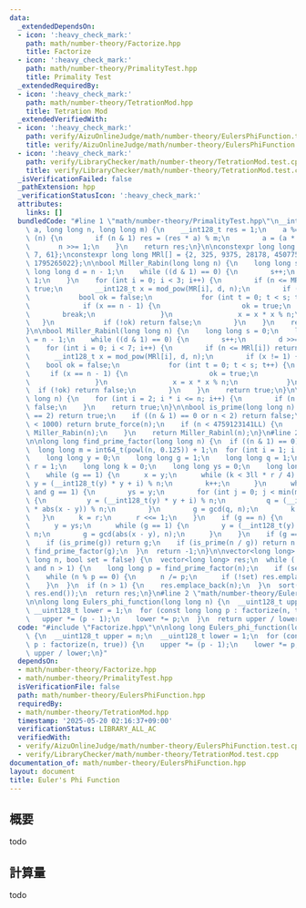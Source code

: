 ```yaml
---
data:
  _extendedDependsOn:
  - icon: ':heavy_check_mark:'
    path: math/number-theory/Factorize.hpp
    title: Factorize
  - icon: ':heavy_check_mark:'
    path: math/number-theory/PrimalityTest.hpp
    title: Primality Test
  _extendedRequiredBy:
  - icon: ':heavy_check_mark:'
    path: math/number-theory/TetrationMod.hpp
    title: Tetration Mod
  _extendedVerifiedWith:
  - icon: ':heavy_check_mark:'
    path: verify/AizuOnlineJudge/math/number-theory/EulersPhiFunction.test.cpp
    title: verify/AizuOnlineJudge/math/number-theory/EulersPhiFunction.test.cpp
  - icon: ':heavy_check_mark:'
    path: verify/LibraryChecker/math/number-theory/TetrationMod.test.cpp
    title: verify/LibraryChecker/math/number-theory/TetrationMod.test.cpp
  _isVerificationFailed: false
  _pathExtension: hpp
  _verificationStatusIcon: ':heavy_check_mark:'
  attributes:
    links: []
  bundledCode: "#line 1 \"math/number-theory/PrimalityTest.hpp\"\n__int128_t mod_pow(__int128_t\
    \ a, long long n, long long m) {\n    __int128_t res = 1;\n    a %= m;\n    while\
    \ (n) {\n        if (n & 1) res = (res * a) % m;\n        a = (a * a) % m;\n \
    \       n >>= 1;\n    }\n    return res;\n}\n\nconstexpr long long MR[] = {2,\
    \ 7, 61};\nconstexpr long long MRl[] = {2, 325, 9375, 28178, 450775, 9780504,\
    \ 1795265022};\n\nbool Miller_Rabin(long long n) {\n    long long s = 0;\n   \
    \ long long d = n - 1;\n    while ((d & 1) == 0) {\n        s++;\n        d >>=\
    \ 1;\n    }\n    for (int i = 0; i < 3; i++) {\n        if (n <= MR[i]) return\
    \ true;\n        __int128_t x = mod_pow(MR[i], d, n);\n        if (x != 1) {\n\
    \            bool ok = false;\n            for (int t = 0; t < s; t++) {\n   \
    \             if (x == n - 1) {\n                    ok = true;\n            \
    \        break;\n                }\n                x = x * x % n;\n         \
    \   }\n            if (!ok) return false;\n        }\n    }\n    return true;\n\
    }\n\nbool Miller_Rabinl(long long n) {\n    long long s = 0;\n    long long d\
    \ = n - 1;\n    while ((d & 1) == 0) {\n        s++;\n        d >>= 1;\n    }\n\
    \    for (int i = 0; i < 7; i++) {\n        if (n <= MRl[i]) return true;\n  \
    \      __int128_t x = mod_pow(MRl[i], d, n);\n        if (x != 1) {\n        \
    \    bool ok = false;\n            for (int t = 0; t < s; t++) {\n           \
    \     if (x == n - 1) {\n                    ok = true;\n                    break;\n\
    \                }\n                x = x * x % n;\n            }\n          \
    \  if (!ok) return false;\n        }\n    }\n    return true;\n}\n\nbool brute_force(long\
    \ long n) {\n    for (int i = 2; i * i <= n; i++) {\n        if (n % i == 0) return\
    \ false;\n    }\n    return true;\n}\n\nbool is_prime(long long n) {\n    if (n\
    \ == 2) return true;\n    if ((n & 1) == 0 or n < 2) return false;\n    if (n\
    \ < 1000) return brute_force(n);\n    if (n < 4759123141LL) {\n        return\
    \ Miller_Rabin(n);\n    }\n    return Miller_Rabinl(n);\n}\n#line 2 \"math/number-theory/Factorize.hpp\"\
    \n\nlong long find_prime_factor(long long n) {\n  if ((n & 1) == 0) return 2;\n\
    \  long long m = int64_t(powl(n, 0.125)) + 1;\n  for (int i = 1; i < n; i++) {\n\
    \    long long y = 0;\n    long long g = 1;\n    long long q = 1;\n    long long\
    \ r = 1;\n    long long k = 0;\n    long long ys = 0;\n    long long x = 0;\n\
    \    while (g == 1) {\n      x = y;\n      while (k < 3ll * r / 4) {\n       \
    \ y = (__int128_t(y) * y + i) % n;\n        k++;\n      }\n      while (k < r\
    \ and g == 1) {\n        ys = y;\n        for (int j = 0; j < min(m, r - k); j++)\
    \ {\n          y = (__int128_t(y) * y + i) % n;\n          q = (__int128_t(q)\
    \ * abs(x - y)) % n;\n        }\n        g = gcd(q, n);\n        k += m;\n   \
    \   }\n      k = r;\n      r <<= 1;\n    }\n    if (g == n) {\n      g = 1;\n\
    \      y = ys;\n      while (g == 1) {\n        y = (__int128_t(y) * y + i) %\
    \ n;\n        g = gcd(abs(x - y), n);\n      }\n    }\n    if (g == n) continue;\n\
    \    if (is_prime(g)) return g;\n    if (is_prime(n / g)) return n / g;\n    return\
    \ find_prime_factor(g);\n  }\n  return -1;\n}\n\nvector<long long> factorize(long\
    \ long n, bool set = false) {\n  vector<long long> res;\n  while (!is_prime(n)\
    \ and n > 1) {\n    long long p = find_prime_factor(n);\n    if (set) res.emplace_back(p);\n\
    \    while (n % p == 0) {\n      n /= p;\n      if (!set) res.emplace_back(p);\n\
    \    }\n  }\n  if (n > 1) {\n    res.emplace_back(n);\n  }\n  sort(res.begin(),\
    \ res.end());\n  return res;\n}\n#line 2 \"math/number-theory/EulersPhiFunction.hpp\"\
    \n\nlong long Eulers_phi_function(long long n) {\n  __uint128_t upper = n;\n \
    \ __uint128_t lower = 1;\n  for (const long long p : factorize(n, true)) {\n \
    \   upper *= (p - 1);\n    lower *= p;\n  }\n  return upper / lower;\n}\n"
  code: "#include \"Factorize.hpp\"\n\nlong long Eulers_phi_function(long long n)\
    \ {\n  __uint128_t upper = n;\n  __uint128_t lower = 1;\n  for (const long long\
    \ p : factorize(n, true)) {\n    upper *= (p - 1);\n    lower *= p;\n  }\n  return\
    \ upper / lower;\n}"
  dependsOn:
  - math/number-theory/Factorize.hpp
  - math/number-theory/PrimalityTest.hpp
  isVerificationFile: false
  path: math/number-theory/EulersPhiFunction.hpp
  requiredBy:
  - math/number-theory/TetrationMod.hpp
  timestamp: '2025-05-20 02:16:37+09:00'
  verificationStatus: LIBRARY_ALL_AC
  verifiedWith:
  - verify/AizuOnlineJudge/math/number-theory/EulersPhiFunction.test.cpp
  - verify/LibraryChecker/math/number-theory/TetrationMod.test.cpp
documentation_of: math/number-theory/EulersPhiFunction.hpp
layout: document
title: Euler's Phi Function
---
```


## 概要

todo

## 計算量
todo
